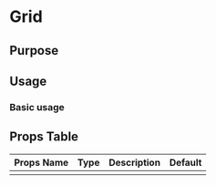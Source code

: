 # Grid

## Purpose

## Usage

### Basic usage



## Props Table

| **Props Name** | **Type** | **Description** | **Default** |
| -------------- | -------- | --------------- | ----------- |
|                |          |                 |             |



